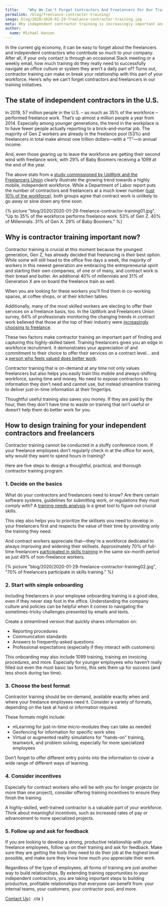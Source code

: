```yaml
---
title:    "Why We Can't Forget Contractors And Freelancers For Our Training Initiatives"
permalink: /blog/freelance-contractor-training/
image: blog/2020/2020-01-29-freelance-contractor-training.jpg
meta: Why independent contractor training is increasingly important and steps to design a thoughtful, practical, and thorough contractor training program.
author: 
  name: Michael Hansen
---
```


In the current gig economy, it can be easy to forget about the freelancers and independent contractors who contribute so much to your company. After all, if your only contact is through an occasional Slack meeting or a weekly email, how much training do they really need to successfully navigate an office culture or system they aren’t a daily part of? Turns out, contractor training can make or break your relationship with this part of your workforce. Here’s why we can’t forget contractors and freelancers in our training initiatives. 

## The state of independent contractors in the U.S. 

In 2019, 57 million people in the U.S. – as much as 35% of the workforce – performed freelance work. That’s up almost a million people a year from 2014. Especially among younger generations, the trend in the workplace is to have fewer people actually reporting to a brick-and-mortar job. The majority of Gen Z workers are already in the freelance pool (53%) and freelancers in total make almost one trillion dollars—with a “T”—in annual income. 

And, even those gearing up to leave the workforce are getting their second wind with freelance work, with 29% of Baby Boomers receiving a 1099 at the end of the year.

The above stats from a [study commissioned by UpWork and the Freelancers Union](https://www.upwork.com/i/freelancing-in-america/) clearly illustrate the growing trend towards a highly mobile, independent workforce. While a Department of Labor report puts the number of contractors and freelancers at a much lower number ([just 10% of the workforce](https://www.npr.org/2018/06/07/617863204/one-in-10-workers-are-independent-contractors-labor-department-says)), both groups agree that contract work is unlikely to go away or slow down any time soon.

{% picture "blog/2020/2020-01-29-freelance-contractor-training01.jpg", "Up to 35% of the workforce performs freelance work. 53% of Gen Z. 40% of Millennials. 31% of Gen X. 29% of Baby Boomers." %}

## Why is contractor training important now?  

Contractor training is crucial at this moment because the youngest generation, Gen Z, has already decided that freelancing is their best option. While some will still head to the office five days a week, the majority of workers in this newest generation are embracing the entrepreneurial spirit and starting their own companies, of one or of many, and contract work is their bread and butter. An additional 40% of millennials and 31% of Generation X are on board the freelance train as well. 

When you are looking for these workers you’ll find them in co-working spaces, at coffee shops, or at their kitchen tables. 

Additionally, many of the most skilled workers are electing to offer their services on a freelance basis, too. In the UpWork and Freelancers Union survey, 64% of professionals monitoring the changing trends in contract work believed that those at the top of their industry were [increasingly choosing to freelance](https://www.upwork.com/press/releases/freelancing-in-america-2019).

These two factors make contractor training an important part of finding and capturing this highly-skilled talent. Training freelancers gives you an edge in workforce recruitment. It demonstrates your appreciation of and commitment to their choice to offer their services on a contract level… and a [person who feels valued does better work](https://www.smallbizgenius.net/by-the-numbers/job-satisfaction-statistics/).

Contractor training that is on-demand at any time not only values freelancers but also helps you easily train this mobile and always-shifting workforce, saving time and money. No need to expose contractors to information they don’t need and cannot use, but instead streamline training to deliver just-in-time information at their fingertips. 

Thoughtful useful training also saves you money. If they are paid by the hour, then they don’t have time to waste on training that isn’t useful or doesn’t help them do better work for you. 

## How to design training for your independent contractors and freelancers 

Contractor training cannot be conducted in a stuffy conference room. If your freelance employees don’t regularly check in at the office for work, why would they want to spend hours in training? 

Here are five steps to design a thoughtful, practical, and thorough contractor training program. 

### 1. Decide on the basics

What do your contractors and freelancers need to know? Are there certain software systems, guidelines for submitting work, or regulations they must comply with? A [training needs analysis](/blog/how-to-identify-training-needs-of-employees/) is a great tool to figure out crucial skills.

This step also helps you to prioritize the skillsets you need to develop in your freelancers first and respects the value of their time by providing only the training they need. 

And contract workers appreciate that—they're a workforce dedicated to always improving and widening their skillsets. Approximately 70% of full-time freelancers [participated in skills training](https://www.fastcompany.com/90260886/should-you-include-freelancers-in-your-talent-development-program) in the same six-month period as just 49% of non-freelance workers.

{% picture "blog/2020/2020-01-29-freelance-contractor-training02.jpg", "70% of freelancers participate in skills training." %}

### 2. Start with simple onboarding

Including freelancers in your employee onboarding training is a good idea, even if they never step foot in the office. Understanding the company culture and policies can be helpful when it comes to navigating the sometimes-tricky challenges presented by emails and texts. 

Create a streamlined version that quickly shares information on: 

* Reporting procedures
* Communication standards
* Answers to frequently-asked questions 
* Professional expectations (especially if they interact with customers) 

This onboarding may also include 1099 training, training on invoicing procedures, and more. Especially for younger employees who haven’t really filled out even the most basic tax forms, this sets them up for success (and less shock during tax time).

### 3. Choose the best format

Contractor training should be on-demand, available exactly when and where your freelance employees need it. Consider a variety of formats, depending on the task at hand or information required. 

These formats might include:

* mLearning for just-in-time micro-modules they can take as needed
* Geofencing for information for specific work sites 
* Virtual or augmented reality simulations for "hands-on" training, teamwork, and problem solving, especially for more specialized employees

Don’t forget to offer different entry points into the information to cover a wide range of different ways of learning.

### 4. Consider incentives

Especially for contract workers who will be with you for longer projects (or more than one project), consider offering training incentives to ensure they finish the training.

A highly-skilled, well-trained contractor is a valuable part of your workforce. Think about meaningful incentives, such as increased rates of pay or advancement to more specialized projects. 

### 5. Follow up and ask for feedback

If you are looking to develop a strong, productive relationship with your freelance employees, follow up on their training and ask for feedback. Make sure they are getting the tools they need to do their job at the highest level possible, and make sure they know how much you appreciate their work. 

Regardless of the type of employees, all forms of training are just another way to build relationships. By extending training opportunities to your independent contractors, you are taking important steps to building productive, profitable relationships that everyone can benefit from: your internal teams, your customers, your contractor pool, and more. 

[Contact Us](/contact/ ){: .cta }
